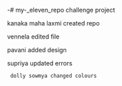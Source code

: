 -# my-_eleven_repo
challenge project

 kanaka maha laxmi created repo
 
 
 vennela edited file
 
  pavani added design
  
   supriya updated errors
   
     
     dolly sowmya changed colours
     
     
